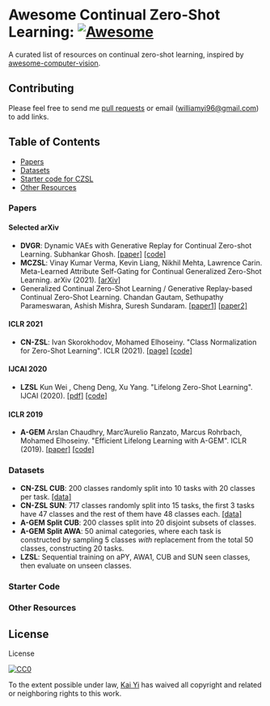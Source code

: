 # Awesome Continual Zero-Shot Learning: [![Awesome](https://cdn.rawgit.com/sindresorhus/awesome/d7305f38d29fed78fa85652e3a63e154dd8e8829/media/badge.svg)](https://github.com/sindresorhus/awesome)
A curated list of resources on continual zero-shot learning, inspired by [awesome-computer-vision](https://github.com/jbhuang0604/awesome-computer-vision).

## Contributing
Please feel free to send me [pull requests](https://github.com/WilliamYi96/awesome-continual-zero-shot-learning/pulls) or email ([williamyi96@gmail.com](williamyi96@gmail.com)) to add links.

## Table of Contents
+ [Papers](#Papers)
+ [Datasets](#Datasets)
+ [Starter code for CZSL](#Starter-Code)
+ [Other Resources](#Other-resources)

### Papers
#### Selected arXiv
+ **DVGR**: Dynamic VAEs with Generative Replay for Continual Zero-shot Learning. Subhankar Ghosh. [[paper]](https://arxiv.org/abs/2104.12468) [[code]](https://github.com/DVGR-CZSL/DVGR-CZSL)
+ **MCZSL**: Vinay Kumar Verma, Kevin Liang, Nikhil Mehta, Lawrence Carin. Meta-Learned Attribute Self-Gating for Continual Generalized Zero-Shot Learning. arXiv (2021). [[arXiv]](https://arxiv.org/abs/2102.11856)
+ Generalized Continual Zero-Shot Learning / Generative Replay-based Continual Zero-Shot Learning. Chandan Gautam, Sethupathy Parameswaran, Ashish Mishra, Suresh Sundaram. [[paper1]](https://arxiv.org/abs/2011.08508) [[paper2]](https://arxiv.org/abs/2101.08894)

#### ICLR 2021
+ **CN-ZSL**: Ivan Skorokhodov, Mohamed Elhoseiny. "Class Normalization for Zero-Shot Learning". ICLR (2021). [[page]](https://openreview.net/forum?id=7pgFL2Dkyyy) [[code]](https://github.com/universome/class-norm-for-czsl)

#### IJCAI 2020
+ **LZSL** Kun Wei , Cheng Deng, Xu Yang. "Lifelong Zero-Shot Learning". IJCAI (2020). [[pdf]](https://www.ijcai.org/Proceedings/2020/0077.pdf) [[code]](https://github.com/Drkun/Lifelong-Zero-Shot-Learning)
#### ICLR 2019
+ **A-GEM** Arslan Chaudhry, Marc’Aurelio Ranzato, Marcus Rohrbach, Mohamed Elhoseiny. "Efficient Lifelong Learning with A-GEM". ICLR (2019). [[paper]](https://openreview.net/forum?id=Hkf2_sC5FX) [[code]](https://github.com/facebookresearch/agem)
### Datasets
+ **CN-ZSL CUB**: 200 classes randomly split into 10 tasks with 20 classes per task. [[data]](https://github.com/universome/class-norm-for-czsl)
+ **CN-ZSL SUN**: 717 classes randomly split into 15 tasks, the first 3 tasks have 47 classes and the rest of them have 48 classes each.  [[data]](https://github.com/universome/class-norm-for-czsl)
+ **A-GEM Split CUB**: 200 classes split into 20 disjoint subsets of classes.
+ **A-GEM Split AWA**: 50 animal categories, where each task is constructed by sampling 5 classes *with* replacement from the total 50 classes, constructing 20 tasks.
+ **LZSL**: Sequential training on aPY, AWA1, CUB and SUN seen classes, then evaluate on unseen classes.

### Starter Code

### Other Resources

## License
License

[![CC0](http://i.creativecommons.org/p/zero/1.0/88x31.png)](http://creativecommons.org/publicdomain/zero/1.0/)

To the extent possible under law, [Kai Yi](https://kaiyi.me) has waived all copyright and related or neighboring rights to this work.
